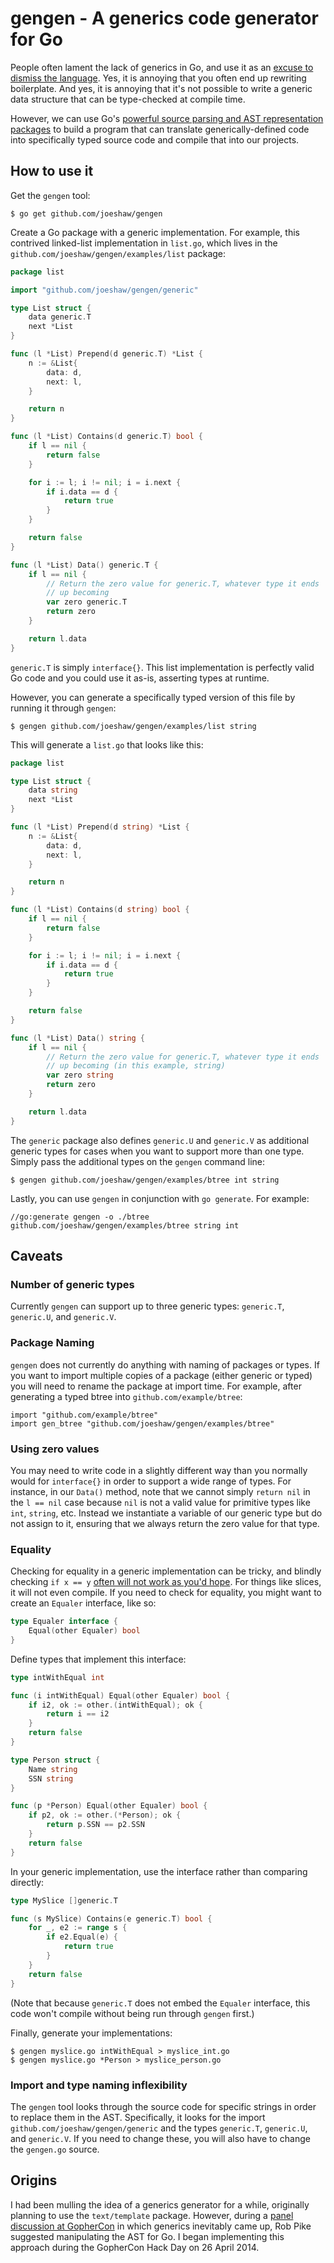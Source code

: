 # gengen - A generics code generator for Go #

People often lament the lack of generics in Go, and use it as an
[excuse to dismiss the
language](http://permalink.gmane.org/gmane.comp.lang.go.general/127789).
Yes, it is annoying that you often end up rewriting boilerplate.  And
yes, it is annoying that it's not possible to write a generic data
structure that can be type-checked at compile time.

However, we can use Go's [powerful source parsing and AST
representation packages](http://golang.org/pkg/go/) to build a program
that can translate generically-defined code into specifically typed
source code and compile that into our projects.

## How to use it ##

Get the `gengen` tool:

    $ go get github.com/joeshaw/gengen

Create a Go package with a generic implementation.  For example, this
contrived linked-list implementation in `list.go`, which lives in the
`github.com/joeshaw/gengen/examples/list` package:

```go
package list

import "github.com/joeshaw/gengen/generic"

type List struct {
    data generic.T
    next *List
}

func (l *List) Prepend(d generic.T) *List {
    n := &List{
        data: d,
        next: l,
    }

    return n
}

func (l *List) Contains(d generic.T) bool {
    if l == nil {
        return false
    }

    for i := l; i != nil; i = i.next {
        if i.data == d {
            return true
        }
    }

    return false
}

func (l *List) Data() generic.T {
    if l == nil {
        // Return the zero value for generic.T, whatever type it ends
        // up becoming
        var zero generic.T
        return zero
    }

    return l.data
}

```

`generic.T` is simply `interface{}`.  This list implementation is
perfectly valid Go code and you could use it as-is, asserting types
at runtime.

However, you can generate a specifically typed version of this file by
running it through `gengen`:

    $ gengen github.com/joeshaw/gengen/examples/list string

This will generate a `list.go` that looks like this:

```go
package list

type List struct {
    data string
    next *List
}

func (l *List) Prepend(d string) *List {
    n := &List{
        data: d,
        next: l,
    }

    return n
}

func (l *List) Contains(d string) bool {
    if l == nil {
        return false
    }

    for i := l; i != nil; i = i.next {
        if i.data == d {
            return true
        }
    }

    return false
}

func (l *List) Data() string {
    if l == nil {
        // Return the zero value for generic.T, whatever type it ends
        // up becoming (in this example, string)
        var zero string
        return zero
    }

    return l.data
}

```

The `generic` package also defines `generic.U` and `generic.V` as
additional generic types for cases when you want to support more than
one type.  Simply pass the additional types on the `gengen` command
line:

    $ gengen github.com/joeshaw/gengen/examples/btree int string

Lastly, you can use `gengen` in conjunction with `go generate`.  For
example:

    //go:generate gengen -o ./btree github.com/joeshaw/gengen/examples/btree string int

## Caveats ##

### Number of generic types ###

Currently `gengen` can support up to three generic types: `generic.T`,
`generic.U`, and `generic.V`.

### Package Naming ###

`gengen` does not currently do anything with naming of packages or
types.  If you want to import multiple copies of a package (either
generic or typed) you will need to rename the package at import time.
For example, after generating a typed btree into
`github.com/example/btree`:

    import "github.com/example/btree"
    import gen_btree "github.com/joeshaw/gengen/examples/btree"

### Using zero values ###

You may need to write code in a slightly different way than you
normally would for `interface{}` in order to support a wide range of
types.  For instance, in our `Data()` method, note that we cannot
simply `return nil` in the `l == nil` case because `nil` is not a
valid value for primitive types like `int`, `string`, etc.  Instead we
instantiate a variable of our generic type but do not assign to it,
ensuring that we always return the zero value for that type.

### Equality ###

Checking for equality in a generic implementation can be tricky, and
blindly checking `if x == y` [often will not work as you'd
hope](http://golang.org/ref/spec#Comparison_operators).  For things
like slices, it will not even compile.  If you need to check for
equality, you might want to create an `Equaler` interface, like so:

```go
type Equaler interface {
    Equal(other Equaler) bool
}
```

Define types that implement this interface:


```go
type intWithEqual int

func (i intWithEqual) Equal(other Equaler) bool {
    if i2, ok := other.(intWithEqual); ok {
        return i == i2
    }
    return false
}
```

```go
type Person struct {
    Name string
    SSN string
}

func (p *Person) Equal(other Equaler) bool {
    if p2, ok := other.(*Person); ok {
        return p.SSN == p2.SSN
    }
    return false
}
```

In your generic implementation, use the interface rather than
comparing directly:

```go
type MySlice []generic.T

func (s MySlice) Contains(e generic.T) bool {
    for _, e2 := range s {
        if e2.Equal(e) {
            return true
        }
    }
    return false
}
```

(Note that because `generic.T` does not embed the `Equaler` interface,
this code won't compile without being run through `gengen` first.)

Finally, generate your implementations:

    $ gengen myslice.go intWithEqual > myslice_int.go
    $ gengen myslice.go *Person > myslice_person.go

### Import and type naming inflexibility ###

The `gengen` tool looks through the source code for specific strings
in order to replace them in the AST.  Specifically, it looks for the
import `github.com/joeshaw/gengen/generic` and the types `generic.T`,
`generic.U`, and `generic.V`.  If you need to change these, you will
also have to change the `gengen.go` source.

## Origins ##

I had been mulling the idea of a generics generator for a while,
originally planning to use the `text/template` package.  However,
during a [panel discussion at
GopherCon](http://gophercon.sourcegraph.com/post/83845316771/panel-discussion-with-go-team-members)
in which generics inevitably came up, Rob Pike suggested manipulating
the AST for Go.  I began implementing this approach during the
GopherCon Hack Day on 26 April 2014.
